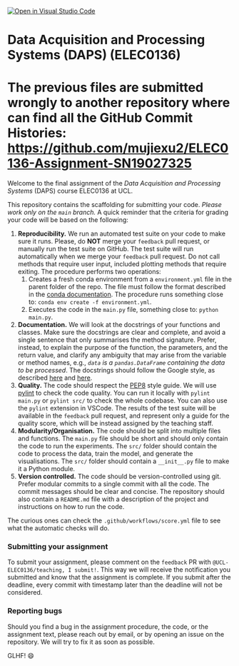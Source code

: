 [![Open in Visual Studio Code](https://classroom.github.com/assets/open-in-vscode-c66648af7eb3fe8bc4f294546bfd86ef473780cde1dea487d3c4ff354943c9ae.svg)](https://classroom.github.com/online_ide?assignment_repo_id=9521438&assignment_repo_type=AssignmentRepo)
# Data Acquisition and Processing Systems (DAPS) (ELEC0136)

# The previous files are submitted wrongly to another repository where can find all the GitHub Commit Histories: https://github.com/mujiexu2/ELEC0136-Assignment-SN19027325


Welcome to the final assignment of the _Data Acquisition and Processing Systems_ (DAPS) course ELEC0136 at UCL.

This repository contains the scaffolding for submitting your code.
*Please work only on the `main` branch.*
A quick reminder that the criteria for grading your code will be based on the following:

1. **Reproducibility.** We run an automated test suite on your code to make sure it runs. Please, do **NOT** merge your `feedback` pull request, or manually run the test suite on GitHub. The test suite will run automatically when we merge your `feedback` pull request. Do not call methods that require user input, included plotting methods that require exiting. The procedure performs two operations:
   1. Creates a fresh conda environment from a `environment.yml` file in the parent folder of the repo. The file must follow the format described in the [conda documentation](https://conda.io/projects/conda/en/latest/user-guide/tasks/manage-environments.html#creating-an-environment-from-an-environment-yml-file). The procedure runs something close to: `conda env create -f environment.yml`.
   2. Executes the code in the `main.py` file, something close to: `python main.py`.
2. **Documentation.** We will look at the docstrings of your functions and classes. Make sure the docstrings are clear and complete, and avoid a single sentence that only summarises the method signature. Prefer, instead, to explain the purpose of the function, the parameters, and the return value, and clarify any ambiguity that may arise from the variable or method names, e.g., _`data` is a `pandas.DataFrame` containing the data to be processed_. The docstrings should follow the Google style, as described [here](https://google.github.io/styleguide/pyguide.html#38-comments-and-docstrings) and [here](https://sphinxcontrib-napoleon.readthedocs.io/en/latest/example_google.html).
3. **Quality.** The code should respect the [PEP8](https://www.python.org/dev/peps/pep-0008/) style guide. We will use [pylint](https://www.pylint.org/) to check the code quality. You can run it locally with `pylint main.py` or `pylint src/` to check the whole codebase. You can also use the `pylint` extension in VSCode. The results of the test suite will be available in the `feedback` pull request, and represent only a guide for the quality score, which will be instead assigned by the teaching staff.
4. **Modularity/Organisation.** The code should be split into multiple files and functions. The `main.py` file should be short and should only contain the code to run the experiments. The `src/` folder should contain the code to process the data, train the model, and generate the visualisations. The `src/` folder should contain a `__init__.py` file to make it a Python module.
5. **Version controlled.** The code should be version-controlled using git. Prefer modular commits to a single commit with all the code. The commit messages should be clear and concise. The repository should also contain a `README.md` file with a description of the project and instructions on how to run the code.

The curious ones can check the `.github/workflows/score.yml` file to see what the automatic checks will do.

### Submitting your assignment

To submit your assignment, please comment on the `feedback` PR with `@UCL-ELEC0136/teaching, I submit!`. This way we will receive the notification you submitted and know that the assignment is complete.
If you submit after the deadline, every commit with timestamp later than the deadline will not be considered.

### Reporting bugs
Should you find a bug in the assignment procedure, the code, or the assignment text, please reach out by email, or by opening an issue on the repository. We will try to fix it as soon as possible.


GLHF! :smile:
